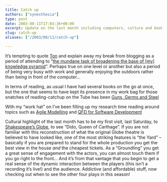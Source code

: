 ```yaml
---
title: Catch up
authors: ["synesthesia"]
type: post
date: 2003-08-11T17:03:36+00:00
excerpt: Update on the last month including computers, culture and books...
slug: catch-up 
aliases: ["/2003/08/11/catch-up"]

---
```

It&#8217;s tempting to quote [Ton][1] and explain away my break from blogging as a period of attending to &#8220;[the mundane task of broadening the base of [my] knowledge pyramid][2]&#8220;. Perhaps true on one level or another but also a period of being very busy with work and generally enjoying the outdoors rather than being in front of the computer&#8230;

In terms of reading, as usual I have had several books on the go at once, but the one that seems to have kept its presence in my work bag for those snatches of reading-catchup on the Tube has been [Guns, Germs and Steel][3]

With my &#8220;work hat&#8221; on I&#8217;ve been filling up my research time reading around topics such as [Agile Modelling][4] and [QFD for Software Development][5]

Cultural highlight of the last month has to be my first visit, last Saturday, to [Shakespeare&#8217;s Globe][6], to see &#8220;Dido, Queen of Carthage&#8221;. If you are not familiar with this reconstruction of what the original Globe theatre is believed to have looked like, one of the most striking features is &#8220;the Yard&#8221; &#8211; basically if you are prepared to stand for the whole production you get the best view in the house _and_ the cheapest tickets. As a &#8220;Groundling&#8221; you get a great sense of engagement with the actors, you can almost touch them if you go right to the front&#8230; And it&#8217;s from that vantage that you begin to get a real sense of the dynamic interaction between the players (this isn&#8217;t a recording it&#8217;s live!) and the audience. Addictive (and affordable) stuff, now checking out when to see the other four plays in this season!

 [1]: https://www.zylstra.org/blog/
 [2]: https://blog.zylstra.org/archives/001079.html
 [3]: https://www.synesthesia.co.uk/library/archives/000176.php
 [4]: https://www.agilemodeling.com/
 [5]: https://members.rogers.com/snorrie/weblog/2003_06_01_archive.htm#105603068256311144
 [6]: https://www.shakespeares-globe.org/